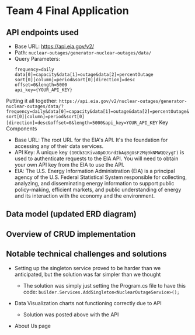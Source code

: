 # Team 4 Final Application

## API endpoints used
- Base URL: https://api.eia.gov/v2/ 
- Path: `nuclear-outages/generator-nuclear-outages/data/`
- Query Parameters:
    ```
    frequency=daily
    data[0]=capacity&data[1]=outage&data[2]=percentOutage
    sort[0][column]=period&sort[0][direction]=desc
    offset=0&length=5000
    api_key={YOUR_API_KEY}
    ```

Putting it all together:
`https://api.eia.gov/v2/nuclear-outages/generator-nuclear-outages/data/?frequency=daily&data[0]=capacity&data[1]=outage&data[2]=percentOutage&sort[0][column]=period&sort[0][direction]=desc&offset=0&length=5000&api_key=YOUR_API_KEY`
Key Components
- Base URL: The root URL for the EIA's API.  It's the foundation for accessing any of their data services.   
- API Key: A unique key `(10Cb31KivaDpOJGrdIbAq8gUsF2Mq0kNMWQQzygT)` is used to authenticate requests to the EIA API. You will need to obtain your own API key from the EIA to use the API.   
- EIA: The U.S. Energy Information Administration (EIA) is a principal agency of the U.S. Federal Statistical System responsible for collecting, analyzing, and disseminating energy information to support public policy-making, efficient markets, and public understanding of energy and its interaction with the economy and the environment.

## Data model (updated ERD diagram)

## Overview of CRUD implementation

## Notable technical challenges and solutions
- Setting up the singleton service proved to be harder than we anticipated, but the solution was far simpler than we thought
    - The solution was simply just setting the Program.cs file to have this code: `builder.Services.AddSingleton<NuclearOutageService>();`

- Data Visualization charts not functioning correctly due to API
    - Solution was posted above with the API

- About Us page
